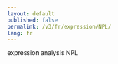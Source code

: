 ```yaml
---
layout: default
published: false
permalink: /v3/fr/expression/NPL/
lang: fr
---
```


expression analysis NPL
